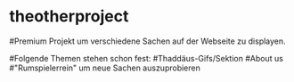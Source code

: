 # theotherproject
#Premium Projekt um verschiedene Sachen auf der Webseite zu displayen.

#Folgende Themen stehen schon fest:
#Thaddäus-Gifs/Sektion
#About us
#"Rumspielerrein" um neue Sachen auszuprobieren
